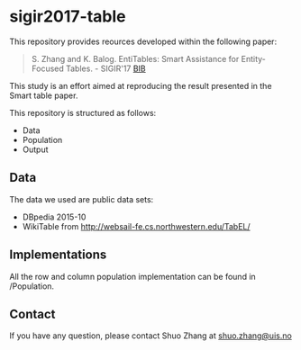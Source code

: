 # sigir2017-table

This repository provides reources developed within the following paper:
> S. Zhang and K. Balog. EntiTables: Smart Assistance for Entity-Focused Tables. - SIGIR'17 [BIB](http://krisztianbalog.com/showpub.php?id=Zhang:2017:ESA)

This study is an effort aimed at reproducing the result presented in the Smart table paper.


This repository is structured as follows:

- Data
- Population
- Output

## Data
The data we used are public data sets:
- DBpedia 2015-10
- WikiTable from http://websail-fe.cs.northwestern.edu/TabEL/

## Implementations
All the row and column population implementation can be found in /Population.

## Contact
If you have any question, please contact Shuo Zhang at shuo.zhang@uis.no
